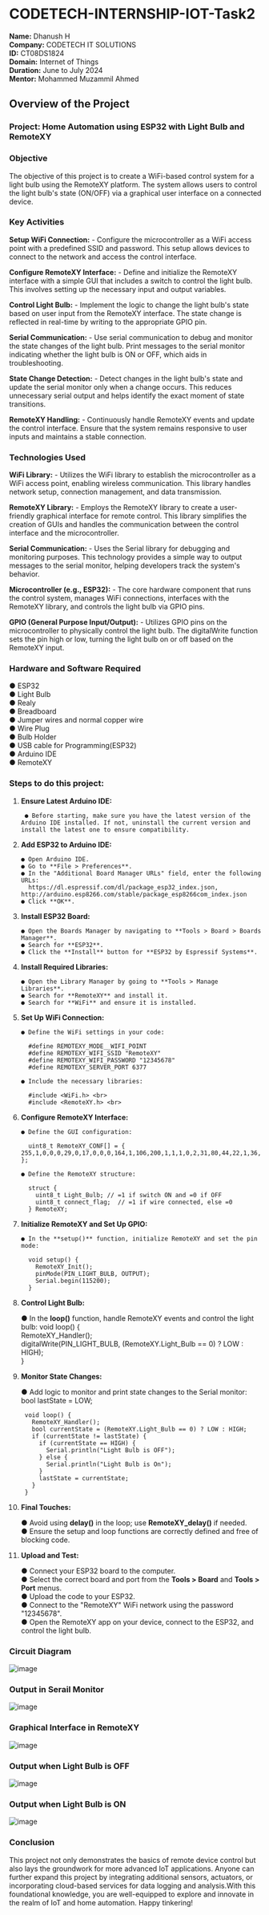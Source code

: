 # CODETECH-INTERNSHIP-IOT-Task2

**Name:** Dhanush H <br>
**Company:** CODETECH IT SOLUTIONS <br>
**ID:** CT08DS1824 <br>
**Domain:** Internet of Things <br>
**Duration:** June to July 2024 <br>
**Mentor:** Mohammed Muzammil Ahmed <br>


## Overview of the Project

### Project: Home Automation using ESP32 with Light Bulb and RemoteXY

### Objective

The objective of this project is to create a WiFi-based control system for a light bulb using the RemoteXY platform. The system allows users to control the light bulb's state (ON/OFF) via a graphical user interface on a connected device.

### Key Activities

**Setup WiFi Connection:**
      - Configure the microcontroller as a WiFi access point with a predefined SSID and password. This setup allows devices to connect to the network and access the control interface.

**Configure RemoteXY Interface:**
      - Define and initialize the RemoteXY interface with a simple GUI that includes a switch to control the light bulb. This involves setting up the necessary input and output variables.

**Control Light Bulb:**
      - Implement the logic to change the light bulb's state based on user input from the RemoteXY interface. The state change is reflected in real-time by writing to the appropriate GPIO pin.

**Serial Communication:**
      - Use serial communication to debug and monitor the state changes of the light bulb. Print messages to the serial monitor indicating whether the light bulb is ON or OFF, which aids in troubleshooting.

**State Change Detection:**
      - Detect changes in the light bulb's state and update the serial monitor only when a change occurs. This reduces unnecessary serial output and helps identify the exact moment of state transitions.

**RemoteXY Handling:**
      - Continuously handle RemoteXY events and update the control interface. Ensure that the system remains responsive to user inputs and maintains a stable connection.

### Technologies Used

**WiFi Library:**
      - Utilizes the WiFi library to establish the microcontroller as a WiFi access point, enabling wireless communication. This library handles network setup, connection management, and data transmission.

**RemoteXY Library:**
      - Employs the RemoteXY library to create a user-friendly graphical interface for remote control. This library simplifies the creation of GUIs and handles the communication between the control interface and the microcontroller.

**Serial Communication:**
      - Uses the Serial library for debugging and monitoring purposes. This technology provides a simple way to output messages to the serial monitor, helping developers track the system's behavior.

**Microcontroller (e.g., ESP32):**
      - The core hardware component that runs the control system, manages WiFi connections, interfaces with the RemoteXY library, and controls the light bulb via GPIO pins.

**GPIO (General Purpose Input/Output):**
      - Utilizes GPIO pins on the microcontroller to physically control the light bulb. The digitalWrite function sets the pin high or low, turning the light bulb on or off based on the RemoteXY input.

### Hardware and Software Required

● ESP32 <br>
● Light Bulb <br>
● Realy <br>
● Breadboard <br>
● Jumper wires and normal copper wire <br>
● Wire Plug <br>
● Bulb Holder <br>
● USB cable for Programming(ESP32) <br>
● Arduino IDE <br>
● RemoteXY <br>

### Steps to do this project:

1. **Ensure Latest Arduino IDE:**

        ● Before starting, make sure you have the latest version of the Arduino IDE installed. If not, uninstall the current version and install the latest one to ensure compatibility.

2. **Add ESP32 to Arduino IDE:** <br>

       ● Open Arduino IDE.
       ● Go to **File > Preferences**.
       ● In the "Additional Board Manager URLs" field, enter the following URLs: 
         https://dl.espressif.com/dl/package_esp32_index.json, http://arduino.esp8266.com/stable/package_esp8266com_index.json 
       ● Click **OK**.

3. **Install ESP32 Board:** <br>

       ● Open the Boards Manager by navigating to **Tools > Board > Boards Manager**.
       ● Search for **ESP32**.
       ● Click the **Install** button for **ESP32 by Espressif Systems**.

4. **Install Required Libraries:** <br>

       ● Open the Library Manager by going to **Tools > Manage Libraries**.
       ● Search for **RemoteXY** and install it.
       ● Search for **WiFi** and ensure it is installed.

5. **Set Up WiFi Connection:** <br>

       ● Define the WiFi settings in your code:
   
         #define REMOTEXY_MODE__WIFI_POINT 
         #define REMOTEXY_WIFI_SSID "RemoteXY" 
         #define REMOTEXY_WIFI_PASSWORD "12345678" 
         #define REMOTEXY_SERVER_PORT 6377
   
       ● Include the necessary libraries:
   
         #include <WiFi.h> <br>
         #include <RemoteXY.h> <br>
         

7. **Configure RemoteXY Interface:** <br>

       ● Define the GUI configuration:
   
         uint8_t RemoteXY_CONF[] = { 255,1,0,0,0,29,0,17,0,0,0,164,1,106,200,1,1,1,0,2,31,80,44,22,1,36,26,31,31,79,70,70,0,79,78,0 };
         
       ● Define the RemoteXY structure:
   
         struct {
           uint8_t Light_Bulb; // =1 if switch ON and =0 if OFF
           uint8_t connect_flag;  // =1 if wire connected, else =0
         } RemoteXY;

9. **Initialize RemoteXY and Set Up GPIO:** 

       ● In the **setup()** function, initialize RemoteXY and set the pin mode: 
         
         void setup() {  
           RemoteXY_Init(); 
           pinMode(PIN_LIGHT_BULB, OUTPUT);
           Serial.begin(115200); 
         }
         
10. **Control Light Bulb:** <br>

       ● In the **loop()** function, handle RemoteXY events and control the light bulb: 
         void loop() {  
           RemoteXY_Handler();  
           digitalWrite(PIN_LIGHT_BULB, (RemoteXY.Light_Bulb == 0) ? LOW : HIGH);  
         } 

11. **Monitor State Changes:** <br>

       ● Add logic to monitor and print state changes to the Serial monitor: 
         bool lastState = LOW; 

         void loop() { 
           RemoteXY_Handler(); 
           bool currentState = (RemoteXY.Light_Bulb == 0) ? LOW : HIGH; 
           if (currentState != lastState) { 
             if (currentState == HIGH) { 
               Serial.println("Light Bulb is OFF"); 
             } else { 
               Serial.println("Light Bulb is On"); 
             } 
             lastState = currentState; 
           } 
         } 

12. **Final Touches:** <br>

       ● Avoid using **delay()** in the loop; use **RemoteXY_delay()** if needed. <br>
       ● Ensure the setup and loop functions are correctly defined and free of blocking code. 

13. **Upload and Test:** <br>

       ● Connect your ESP32 board to the computer. <br>
       ● Select the correct board and port from the **Tools > Board** and **Tools > Port** menus. <br>
       ● Upload the code to your ESP32. <br>
       ● Connect to the "RemoteXY" WiFi network using the password "12345678". <br>
       ● Open the RemoteXY app on your device, connect to the ESP32, and control the light bulb.
  
### Circuit Diagram

![image](https://github.com/H-Dhanush/CODETECH-INTERNSHIP-IOT-Task2/assets/167459628/093401d8-2d15-4e00-b515-2e5cad7874aa)

### Output in Serail Monitor

![image](https://github.com/H-Dhanush/CODETECH-INTERNSHIP-IOT-Task2/assets/167459628/c23008c7-2123-4d58-8f1d-e6866dbcf20c)

### Graphical Interface in RemoteXY

![image](https://github.com/H-Dhanush/CODETECH-INTERNSHIP-IOT-Task2/assets/167459628/7c2a3b60-9663-4e75-b815-7ea3ee258cae)

### Output when Light Bulb is OFF

![image](https://github.com/H-Dhanush/CODETECH-INTERNSHIP-IOT-Task2/assets/167459628/1d7914e6-4330-4318-b735-1192ef3038a8)

### Output when Light Bulb is ON

![image](https://github.com/H-Dhanush/CODETECH-INTERNSHIP-IOT-Task2/assets/167459628/2b089455-8bfb-4c07-b6e3-41947b1a0cc0)

### Conclusion
This project not only demonstrates the basics of remote device control but also lays the groundwork for more advanced IoT applications. Anyone can further expand this project by integrating additional sensors, actuators, or incorporating cloud-based services for data logging and analysis.With this foundational knowledge, you are well-equipped to explore and innovate in the realm of IoT and home automation. Happy tinkering!




